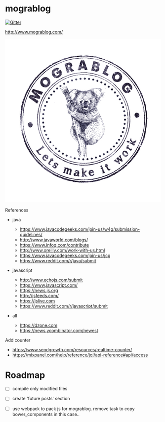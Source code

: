# mograblog

[![Gitter](https://badges.gitter.im/GuyMograbi/mograblog.svg)](https://gitter.im/GuyMograbi/mograblog?utm_source=badge&utm_medium=badge&utm_campaign=pr-badge)

http://www.mograblog.com/


![Mograblog](src/style/images/logo_transparent.png)


References

 - java 
    - https://www.javacodegeeks.com/join-us/w4g/submission-guidelines/
    - http://www.javaworld.com/blogs/
    - https://www.infoq.com/contribute
    - http://www.oreilly.com/work-with-us.html
    - https://www.javacodegeeks.com/join-us/jcg
    - https://www.reddit.com/r/java/submit
    
 - javascript 
    - http://www.echojs.com/submit
    - https://www.javascript.com/
    - https://news.js.org
    - http://jsfeeds.com/
    - https://jslive.com
    - https://www.reddit.com/r/javascript/submit 
 - all 
    - https://dzone.com
    - https://news.ycombinator.com/newest
    
 
 
 
 
Add counter
 
 - https://www.sendgrowth.com/resources/realtime-counter/
 - https://mixpanel.com/help/reference/jql/api-reference#api/access
 
 
# Roadmap

 - [ ] compile only modified files
 - [ ] create 'future posts' section
 - [ ] use webpack to pack js for mograblog. remove task to copy bower_components in this case..
 